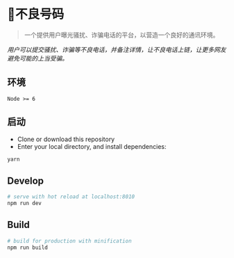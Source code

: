 # 不良号码

> 一个提供用户曝光骚扰、诈骗电话的平台，以营造一个良好的通讯环境。

*用户可以提交骚扰、诈骗等不良电话，并备注详情，让不良电话上链，让更多网友避免可能的上当受骗。*

## 环境

`Node >= 6`

## 启动

 - Clone or download this repository
 - Enter your local directory, and install dependencies:

``` bash
yarn
```

## Develop

``` bash
# serve with hot reload at localhost:8010
npm run dev
```

## Build

``` bash
# build for production with minification
npm run build
```

